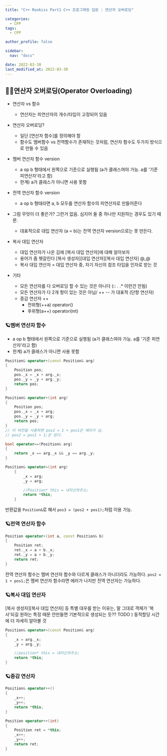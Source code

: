 ```yaml
---
title: "C++ Rookiss Part1 C++ 프로그래밍 입문 : 연산자 오버로딩"

categories:
  - CPP
tags:
  - CPP

author_profile: false

sidebar:
  nav: "docs"

date: 2022-03-30
last_modified_at: 2022-03-30
---
```



## 🙇‍♀️연산자 오버로딩(Operator Overloading)


* 연산자 vs 함수
    - 연산자는 피연산자의 개수/타입이 고정되어 있음

* 연산자 오버로딩?
    - 일단 [연산자 함수]를 정의해야 함
    - 함수도 멤버함수 vs 전역함수가 존재하는 것처럼, 연산자 함수도 두가지 방식으로 만들 수 있음

- 멤버 연산자 함수 version
    - a op b 형태에서 왼쪽으로 기준으로 실행됨 (a가 클래스여야 가능. a를 '기준 피연산자'라고 함)
    - 한계) a가 클래스가 아니면 사용 못함

- 전역 연산자 함수 version
    - a op b 형태라면 a, b 모두를 연산자 함수의 피연산자로 만들어준다

- 그럼 무엇이 더 좋은가? 그런거 없음. 심지어 둘 중 하나만 지원하는 경우도 있기 때문.
    - 대표적으로 대입 연산자 (a = b)는 전역 연산자 version으로는 못 만든다.

* 복사 대입 연산자
    - 대입 연산자가 나온 김에 [복사 대입 연산자]에 대해 알아보자
    - 용어가 좀 헷갈린다 [복사 생성자][대입 연산자][복사 대입 연산자] @_@
    - 복사 대입 연산자 = 대입 연산자 중, 자기 자신의 참조 타입을 인자로 받는 것

* 기타
    - 모든 연산자를 다 오버로딩 할 수 있는 것은 아니다 (:: . .* 이런건 안됨)
    - 모든 연산자가 다 2개 항이 있는 것은 아님/ ++ -- 가 대표적 (단항 연산자)
    - 증감 연산자 ++
        - 전위형(++a) operator()
        - 후위형(a++) operator(int)


### 🪐멤버 연산자 함수

- a op b 형태에서 왼쪽으로 기준으로 실행됨 (a가 클래스여야 가능. a를 '기준 피연산자'라고 함)
- 한계) a가 클래스가 아니면 사용 못함

```cpp
Position& operator+(const Position& arg)
{
	Position pos;
	pos._x = _x + arg._x;
	pos._y = _y + arg._y;
	return pos;
}

Position& operator+(int arg)
{
	Position pos;
	pos._x = _x + arg;
	pos._y = _y + arg;
	return pos;
}
// 이 버전을 사용하면 pos2 = 1 + pos1은 에러가 남.
// pos2 = pos1 + 1;은 된다.

bool operator==(Position& arg)
{
	return _x == arg._x && _y == arg._y;
}

Position& operator=(int arg)
	{
		_x = arg;
		_y = arg;

		//Position* this = 내자신의주소;
		return *this;
	}
```
반환값을 `Position&`로 해서 `pos3 = (pos2 + pos1);`처럼 이용 가능.


### 🪐전역 연산자 함수


```cpp
Position operator+(int a, const Position& b)
{
	Position ret;
	ret._x = a + b._x;
	ret._y = a + b._y;
	return ret;
}
```
전역 연산자 함수는 멤버 연산자 함수와 다르게 클래스가 아니더라도 가능하다.
`pos2 = 1 + pos1;`은 멤버 연산자 함수라면 에러가 나지만 전역 연산자는 가능하다.


### 🪐복사 대입 연산자

[복사 생성자][복사 대입 연산자] 등 특별 대우를 받는 이유는,
말 그대로 객체가 '복사'되길 원하는 특징 때문
안만들면 기본적으로 생성되는 듯??
TODO ) 동적할당 시간에 더 자세히 알아볼 것


```cpp
Position& operator=(const Position& arg)
{
	_x = arg._x;
	_y = arg._y;

	//position* this = 내자신의주소;
	return *this;
}
```



### 🪐증감 연산자

```cpp
Position& operator++()
{
	_x++;
	_y++;
	return *this;
}

Position operator++(int)
{
	Position ret = *this;
	_x++;
	_y++;
	return ret;
}
```
